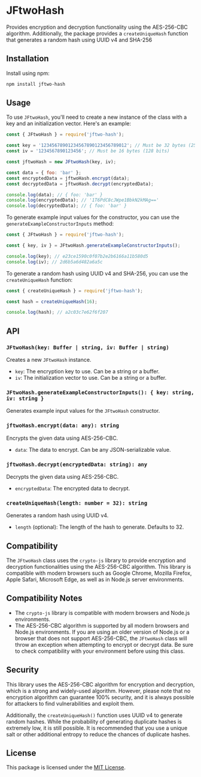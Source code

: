 # JFtwoHash

Provides encryption and decryption functionality using the AES-256-CBC algorithm. Additionally, the package provides a `createUniqueHash` function that generates a random hash using UUID v4 and SHA-256

## Installation

Install using npm:

```bash
npm install jftwo-hash
```

## Usage

To use `JFtwoHash`, you'll need to create a new instance of the class with a key and an initialization vector. Here's an example:

```js
const { JFtwoHash } = require('jftwo-hash');

const key = '12345678901234567890123456789012'; // Must be 32 bytes (256 bits)
const iv = '1234567890123456'; // Must be 16 bytes (128 bits)

const jftwoHash = new JFtwoHash(key, iv);

const data = { foo: 'bar' };
const encryptedData = jftwoHash.encrypt(data);
const decryptedData = jftwoHash.decrypt(encryptedData);

console.log(data); // { foo: 'bar' }
console.log(encryptedData); // '1T6PdC8cJWpe1BbkN2kMAg=='
console.log(decryptedData); // { foo: 'bar' }
```

To generate example input values for the constructor, you can use the `generateExampleConstructorInputs` method:

```js
const { JFtwoHash } = require('jftwo-hash');

const { key, iv } = JFtwoHash.generateExampleConstructorInputs();

console.log(key); // e23ce1590c0f07b2e2b6166a11b580d5
console.log(iv); // 2d6b5a6d482a6a5c
```

To generate a random hash using UUID v4 and SHA-256, you can use the `createUniqueHash` function:

```js
const { createUniqueHash } = require('jftwo-hash');

const hash = createUniqueHash(16);

console.log(hash); // a2c03c7e62f6f207
```

## API

### `JFtwoHash(key: Buffer | string, iv: Buffer | string)`

Creates a new `JFtwoHash` instance.

- `key`: The encryption key to use. Can be a string or a buffer.
- `iv`: The initialization vector to use. Can be a string or a buffer.

### `JFtwoHash.generateExampleConstructorInputs(): { key: string, iv: string }`

Generates example input values for the `JFtwoHash` constructor.

### `jftwoHash.encrypt(data: any): string`

Encrypts the given data using AES-256-CBC.

- `data`: The data to encrypt. Can be any JSON-serializable value.

### `jftwoHash.decrypt(encryptedData: string): any`

Decrypts the given data using AES-256-CBC.

- `encryptedData`: The encrypted data to decrypt.

### `createUniqueHash(length: number = 32): string`

Generates a random hash using UUID v4.

- `length` (optional): The length of the hash to generate. Defaults to 32.

## Compatibility

The `JFtwoHash` class uses the `crypto-js` library to provide encryption and decryption functionalities using the AES-256-CBC algorithm. This library is compatible with modern browsers such as Google Chrome, Mozilla Firefox, Apple Safari, Microsoft Edge, as well as in Node.js server environments.

## Compatibility Notes

- The `crypto-js` library is compatible with modern browsers and Node.js environments.
- The AES-256-CBC algorithm is supported by all modern browsers and Node.js environments. If you are using an older version of Node.js or a browser that does not support AES-256-CBC, the `JFtwoHash` class will throw an exception when attempting to encrypt or decrypt data. Be sure to check compatibility with your environment before using this class.

## Security

This library uses the AES-256-CBC algorithm for encryption and decryption, which is a strong and widely-used algorithm. However, please note that no encryption algorithm can guarantee 100% security, and it is always possible for attackers to find vulnerabilities and exploit them.

Additionally, the `createUniqueHash()` function uses UUID v4 to generate random hashes. While the probability of generating duplicate hashes is extremely low, it is still possible. It is recommended that you use a unique salt or other additional entropy to reduce the chances of duplicate hashes.

## License

This package is licensed under the [MIT License](https://raw.githubusercontent.com/j-ftwo/jftwo-hash/main/LICENSE).
